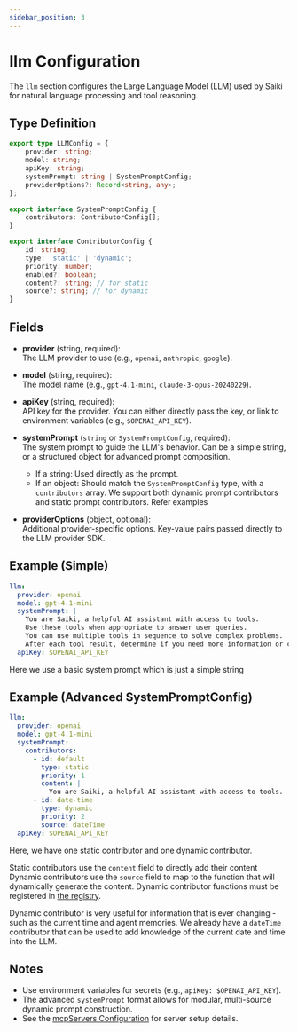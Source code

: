 ```yaml
---
sidebar_position: 3
---
```


# llm Configuration

The `llm` section configures the Large Language Model (LLM) used by Saiki for natural language processing and tool reasoning.

## Type Definition

```typescript
export type LLMConfig = {
    provider: string;
    model: string;
    apiKey: string;
    systemPrompt: string | SystemPromptConfig;
    providerOptions?: Record<string, any>;
};

export interface SystemPromptConfig {
    contributors: ContributorConfig[];
}

export interface ContributorConfig {
    id: string;
    type: 'static' | 'dynamic';
    priority: number;
    enabled?: boolean;
    content?: string; // for static
    source?: string; // for dynamic
}
```

## Fields

- **provider** (string, required):  
  The LLM provider to use (e.g., `openai`, `anthropic`, `google`).

- **model** (string, required):  
  The model name (e.g., `gpt-4.1-mini`, `claude-3-opus-20240229`).

- **apiKey** (string, required):  
API key for the provider. You can either directly pass the key, or link to environment variables (e.g., `$OPENAI_API_KEY`).

- **systemPrompt** (`string` or `SystemPromptConfig`, required):  
  The system prompt to guide the LLM's behavior. Can be a simple string, or a structured object for advanced prompt composition.
  - If a string: Used directly as the prompt.
  - If an object: Should match the `SystemPromptConfig` type, with a `contributors` array. We support both dynamic prompt contributors and static prompt contributors. Refer examples 

- **providerOptions** (object, optional):  
  Additional provider-specific options. Key-value pairs passed directly to the LLM provider SDK.

## Example (Simple)

```yaml
llm:
  provider: openai
  model: gpt-4.1-mini
  systemPrompt: |
    You are Saiki, a helpful AI assistant with access to tools.
    Use these tools when appropriate to answer user queries.
    You can use multiple tools in sequence to solve complex problems.
    After each tool result, determine if you need more information or can provide a final answer.
  apiKey: $OPENAI_API_KEY
```
Here we use a basic system prompt which is just a simple string

## Example (Advanced SystemPromptConfig)

```yaml
llm:
  provider: openai
  model: gpt-4.1-mini
  systemPrompt:
    contributors:
      - id: default
        type: static
        priority: 1
        content: |
          You are Saiki, a helpful AI assistant with access to tools.
      - id: date-time
        type: dynamic
        priority: 2
        source: dateTime
  apiKey: $OPENAI_API_KEY
```

Here, we have one static contributor and one dynamic contributor.

Static contributors use the `content` field to directly add their content
Dynamic contributors use the `source` field to map to the function that will dynamically generate the content. Dynamic contributor functions must be registered in [the registry](https://github.com/truffle-ai/saiki/blob/main/src/ai/systemPrompt/registry.ts).

Dynamic contributor is very useful for information that is ever changing - such as the current time and agent memories. 
We already have a `dateTime` contributor that can be used to add knowledge of the current date and time into the LLM.

## Notes

- Use environment variables for secrets (e.g., `apiKey: $OPENAI_API_KEY`).
- The advanced `systemPrompt` format allows for modular, multi-source dynamic prompt construction.
- See the [mcpServers Configuration](./mcpServers.md) for server setup details. 